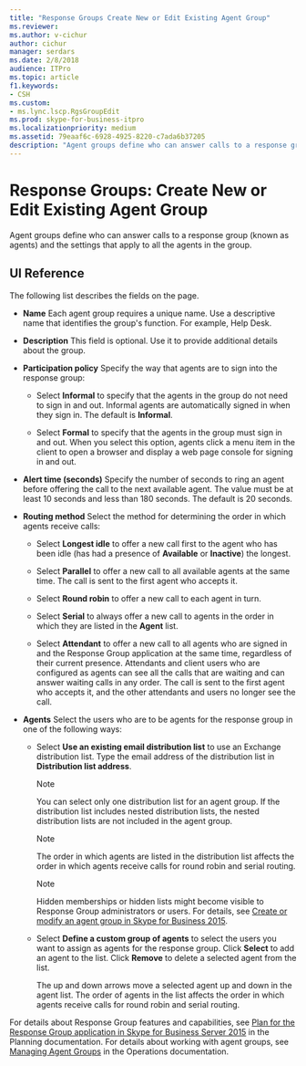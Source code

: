 ```yaml
---
title: "Response Groups Create New or Edit Existing Agent Group"
ms.reviewer: 
ms.author: v-cichur
author: cichur
manager: serdars
ms.date: 2/8/2018
audience: ITPro
ms.topic: article
f1.keywords:
- CSH
ms.custom:
- ms.lync.lscp.RgsGroupEdit
ms.prod: skype-for-business-itpro
ms.localizationpriority: medium
ms.assetid: 79eaaf6c-6928-4925-8220-c7ada6b37205
description: "Agent groups define who can answer calls to a response group (known as agents) and the settings that apply to all the agents in the group."
---
```


# Response Groups: Create New or Edit Existing Agent Group

Agent groups define who can answer calls to a response group (known as agents) and the settings that apply to all the agents in the group.

## UI Reference

The following list describes the fields on the page.

- **Name** Each agent group requires a unique name. Use a descriptive name that identifies the group's function. For example, Help Desk.

- **Description** This field is optional. Use it to provide additional details about the group.

- **Participation policy** Specify the way that agents are to sign into the response group:

  - Select **Informal** to specify that the agents in the group do not need to sign in and out. Informal agents are automatically signed in when they sign in. The default is **Informal**.

  - Select **Formal** to specify that the agents in the group must sign in and out. When you select this option, agents click a menu item in the client to open a browser and display a web page console for signing in and out.

- **Alert time (seconds)** Specify the number of seconds to ring an agent before offering the call to the next available agent. The value must be at least 10 seconds and less than 180 seconds. The default is 20 seconds.

- **Routing method** Select the method for determining the order in which agents receive calls:

  - Select **Longest idle** to offer a new call first to the agent who has been idle (has had a presence of **Available** or **Inactive**) the longest.

  - Select **Parallel** to offer a new call to all available agents at the same time. The call is sent to the first agent who accepts it.

  - Select **Round robin** to offer a new call to each agent in turn.

  - Select **Serial** to always offer a new call to agents in the order in which they are listed in the **Agent** list.

  - Select **Attendant** to offer a new call to all agents who are signed in and the Response Group application at the same time, regardless of their current presence. Attendants and client users who are configured as agents can see all the calls that are waiting and can answer waiting calls in any order. The call is sent to the first agent who accepts it, and the other attendants and users no longer see the call.

- **Agents** Select the users who are to be agents for the response group in one of the following ways:

  - Select **Use an existing email distribution list** to use an Exchange distribution list. Type the email address of the distribution list in **Distribution list address**.

    > [!NOTE]
    > You can select only one distribution list for an agent group. If the distribution list includes nested distribution lists, the nested distribution lists are not included in the agent group.

    > [!NOTE]
    > The order in which agents are listed in the distribution list affects the order in which agents receive calls for round robin and serial routing.

    > [!NOTE]
    > Hidden memberships or hidden lists might become visible to Response Group administrators or users. For details, see [Create or modify an agent group in Skype for Business 2015](../../deploy/deploy-enterprise-voice/create-or-modify-an-agent-group.md).

  - Select **Define a custom group of agents** to select the users you want to assign as agents for the response group. Click **Select** to add an agent to the list. Click **Remove** to delete a selected agent from the list.

    The up and down arrows move a selected agent up and down in the agent list. The order of agents in the list affects the order in which agents receive calls for round robin and serial routing.

For details about Response Group features and capabilities, see [Plan for the Response Group application in Skype for Business Server 2015](../../plan-your-deployment/enterprise-voice-solution/response-group.md) in the Planning documentation. For details about working with agent groups, see [Managing Agent Groups](/previous-versions/office/lync-server-2013/lync-server-2013-managing-response-group-agent-groups) in the Operations documentation.